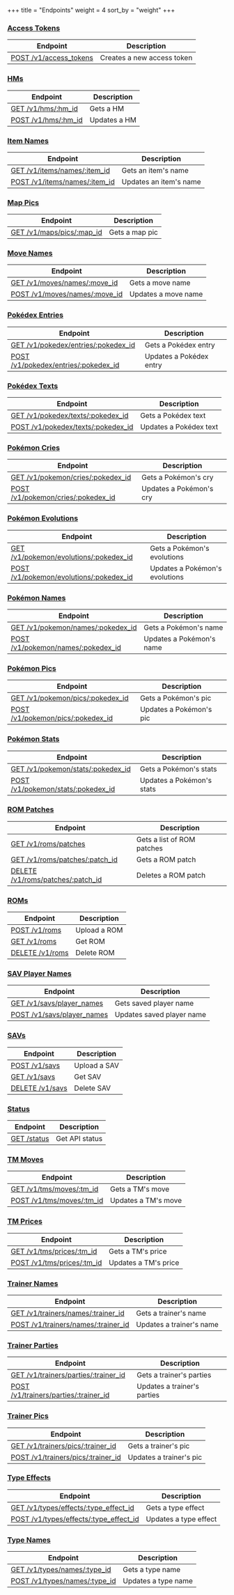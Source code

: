 +++
title = "Endpoints"
weight = 4
sort_by = "weight"
+++

### [Access Tokens](@/endpoints/access_tokens.md)

| Endpoint                                                                 | Description                |
|--------------------------------------------------------------------------|----------------------------|
| [POST /v1/access_tokens](@/endpoints/access_tokens.md#post-access-token) | Creates a new access token |

### [HMs](@/endpoints/hms.md)

| Endpoint                                          | Description  |
|---------------------------------------------------|--------------|
| [GET /v1/hms/:hm_id](@/endpoints/hms.md#get-hm)   | Gets a HM    |
| [POST /v1/hms/:hm_id](@/endpoints/hms.md#post-hm) | Updates a HM |

### [Item Names](@/endpoints/item_names.md)

| Endpoint                                                                  | Description            |
|---------------------------------------------------------------------------|------------------------|
| [GET /v1/items/names/:item_id](@/endpoints/item_names.md#get-item-name)   | Gets an item's name    |
| [POST /v1/items/names/:item_id](@/endpoints/item_names.md#post-item-name) | Updates an item's name |

### [Map Pics](@/endpoints/map_pics.md)

| Endpoint                                                         | Description    |
|------------------------------------------------------------------|----------------|
| [GET /v1/maps/pics/:map_id](@/endpoints/map_pics.md#get-map-pic) | Gets a map pic |

### [Move Names](@/endpoints/move_names.md)

| Endpoint                                                                  | Description         |
|---------------------------------------------------------------------------|---------------------|
| [GET /v1/moves/names/:move_id](@/endpoints/move_names.md#get-move-name)   | Gets a move name    |
| [POST /v1/moves/names/:move_id](@/endpoints/move_names.md#post-move-name) | Updates a move name |

### [Pokédex Entries](@/endpoints/pokedex_entries.md)

| Endpoint                                                                                  | Description             |
|-------------------------------------------------------------------------------------------|-------------------------|
| [GET /v1/pokedex/entries/:pokedex_id](@/endpoints/pokedex_entries.md#get-pokedex-entry)   | Gets a Pokédex entry    |
| [POST /v1/pokedex/entries/:pokedex_id](@/endpoints/pokedex_entries.md#post-pokedex-entry) | Updates a Pokédex entry |

### [Pokédex Texts](@/endpoints/pokedex_texts.md)

| Endpoint                                                                             | Description            |
|--------------------------------------------------------------------------------------|------------------------|
| [GET /v1/pokedex/texts/:pokedex_id](@/endpoints/pokedex_texts.md#get-pokedex-text)   | Gets a Pokédex text    |
| [POST /v1/pokedex/texts/:pokedex_id](@/endpoints/pokedex_texts.md#post-pokedex-text) | Updates a Pokédex text |

### [Pokémon Cries](@/endpoints/pokemon_cries.md)

| Endpoint                                                                            | Description             |
|-------------------------------------------------------------------------------------|-------------------------|
| [GET /v1/pokemon/cries/:pokedex_id](@/endpoints/pokemon_cries.md#get-pokemon-cry)   | Gets a Pokémon's cry    |
| [POST /v1/pokemon/cries/:pokedex_id](@/endpoints/pokemon_cries.md#post-pokemon-cry) | Updates a Pokémon's cry |

### [Pokémon Evolutions](@/endpoints/pokemon_evolutions.md)

| Endpoint                                                                                             | Description                    |
|------------------------------------------------------------------------------------------------------|--------------------------------|
| [GET /v1/pokemon/evolutions/:pokedex_id](@/endpoints/pokemon_evolutions.md#get-pokemon-evolutions)   | Gets a Pokémon's evolutions    |
| [POST /v1/pokemon/evolutions/:pokedex_id](@/endpoints/pokemon_evolutions.md#post-pokemon-evolutions) | Updates a Pokémon's evolutions |

### [Pokémon Names](@/endpoints/pokemon_names.md)

| Endpoint                                                                             | Description              |
|--------------------------------------------------------------------------------------|--------------------------|
| [GET /v1/pokemon/names/:pokedex_id](@/endpoints/pokemon_names.md#get-pokemon-name)   | Gets a Pokémon's name    |
| [POST /v1/pokemon/names/:pokedex_id](@/endpoints/pokemon_names.md#post-pokemon-name) | Updates a Pokémon's name |

### [Pokémon Pics](@/endpoints/pokemon_pics.md)

| Endpoint                                                                          | Description             |
|-----------------------------------------------------------------------------------|-------------------------|
| [GET /v1/pokemon/pics/:pokedex_id](@/endpoints/pokemon_pics.md#get-pokemon-pic)   | Gets a Pokémon's pic    |
| [POST /v1/pokemon/pics/:pokedex_id](@/endpoints/pokemon_pics.md#post-pokemon-pic) | Updates a Pokémon's pic |

### [Pokémon Stats](@/endpoints/pokemon_stats.md)

| Endpoint                                                                              | Description               |
|---------------------------------------------------------------------------------------|---------------------------|
| [GET /v1/pokemon/stats/:pokedex_id](@/endpoints/pokemon_stats.md#get-pokemon-stats)   | Gets a Pokémon's stats    |
| [POST /v1/pokemon/stats/:pokedex_id](@/endpoints/pokemon_stats.md#post-pokemon-stats) | Updates a Pokémon's stats |

### [ROM Patches](@/endpoints/rom_patches.md)

| Endpoint                                                                         | Description                |
|----------------------------------------------------------------------------------|----------------------------|
| [GET /v1/roms/patches](@/endpoints/rom_patches.md#get-rom-patches)               | Gets a list of ROM patches |
| [GET /v1/roms/patches/:patch_id](@/endpoints/rom_patches.md#get-rom-patch)       | Gets a ROM patch           |
| [DELETE /v1/roms/patches/:patch_id](@/endpoints/rom_patches.md#delete-rom-patch) | Deletes a ROM patch        |

### [ROMs](@/endpoints/roms.md)

| Endpoint                                          | Description  |
|---------------------------------------------------|--------------|
| [POST /v1/roms](@/endpoints/roms.md#post-rom)     | Upload a ROM |
| [GET /v1/roms](@/endpoints/roms.md#get-rom)       | Get ROM      |
| [DELETE /v1/roms](@/endpoints/roms.md#delete-rom) | Delete ROM   |

### [SAV Player Names](@/endpoints/sav_player_names.md)

| Endpoint                                                                           | Description               |
|------------------------------------------------------------------------------------|---------------------------|
| [GET /v1/savs/player_names](@/endpoints/sav_player_names.md#get-sav-player-name)   | Gets saved player name    |
| [POST /v1/savs/player_names](@/endpoints/sav_player_names.md#post-sav-player-name) | Updates saved player name |

### [SAVs](@/endpoints/savs.md)

| Endpoint                                          | Description  |
|---------------------------------------------------|--------------|
| [POST /v1/savs](@/endpoints/savs.md#post-sav)     | Upload a SAV |
| [GET /v1/savs](@/endpoints/savs.md#get-sav)       | Get SAV      |
| [DELETE /v1/savs](@/endpoints/savs.md#delete-sav) | Delete SAV   |

### [Status](@/endpoints/status.md)

| Endpoint                                        | Description    |
|-------------------------------------------------|----------------|
| [GET /status](@/endpoints/status.md#get-status) | Get API status |

### [TM Moves](@/endpoints/tm_moves.md)

| Endpoint                                                          | Description         |
|-------------------------------------------------------------------|---------------------|
| [GET /v1/tms/moves/:tm_id](@/endpoints/tm_moves.md#get-tm-move)   | Gets a TM's move    |
| [POST /v1/tms/moves/:tm_id](@/endpoints/tm_moves.md#post-tm-move) | Updates a TM's move |

### [TM Prices](@/endpoints/tm_prices.md)

| Endpoint                                                             | Description          |
|----------------------------------------------------------------------|----------------------|
| [GET /v1/tms/prices/:tm_id](@/endpoints/tm_prices.md#get-tm-price)   | Gets a TM's price    |
| [POST /v1/tms/prices/:tm_id](@/endpoints/tm_prices.md#post-tm-price) | Updates a TM's price |

### [Trainer Names](@/endpoints/trainer_names.md)

| Endpoint                                                                              | Description              |
|---------------------------------------------------------------------------------------|--------------------------|
| [GET /v1/trainers/names/:trainer_id](@/endpoints/trainer_names.md#get-trainer-name)   | Gets a trainer's name    |
| [POST /v1/trainers/names/:trainer_id](@/endpoints/trainer_names.md#post-trainer-name) | Updates a trainer's name |

### [Trainer Parties](@/endpoints/trainer_parties.md)

| Endpoint                                                                                     | Description                 |
|----------------------------------------------------------------------------------------------|-----------------------------|
| [GET /v1/trainers/parties/:trainer_id](@/endpoints/trainer_parties.md#get-trainer-parties)   | Gets a trainer's parties    |
| [POST /v1/trainers/parties/:trainer_id](@/endpoints/trainer_parties.md#post-trainer-parties) | Updates a trainer's parties |

### [Trainer Pics](@/endpoints/trainer_pics.md)

| Endpoint                                                                           | Description             |
|------------------------------------------------------------------------------------|-------------------------|
| [GET /v1/trainers/pics/:trainer_id](@/endpoints/trainer_pics.md#get-trainer-pic)   | Gets a trainer's pic    |
| [POST /v1/trainers/pics/:trainer_id](@/endpoints/trainer_pics.md#post-trainer-pic) | Updates a trainer's pic |

### [Type Effects](@/endpoints/type_effects.md)

| Endpoint                                                                               | Description           |
|----------------------------------------------------------------------------------------|-----------------------|
| [GET /v1/types/effects/:type_effect_id](@/endpoints/type_effects.md#get-type-effect)   | Gets a type effect    |
| [POST /v1/types/effects/:type_effect_id](@/endpoints/type_effects.md#post-type-effect) | Updates a type effect |

### [Type Names](@/endpoints/type_names.md)

| Endpoint                                                                  | Description         |
|---------------------------------------------------------------------------|---------------------|
| [GET /v1/types/names/:type_id](@/endpoints/type_names.md#get-type-name)   | Gets a type name    |
| [POST /v1/types/names/:type_id](@/endpoints/type_names.md#post-type-name) | Updates a type name |
